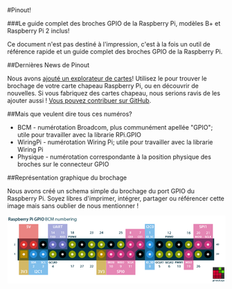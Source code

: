 #Pinout!

###Le guide complet des broches GPIO de la Raspberry Pi, modèles B+ et Raspberry Pi 2 inclus!

Ce document n'est pas destiné à l'impression, c'est à la fois un outil de référence rapide et un guide complet des broches GPIO de la Raspberry Pi.

##Dernières News de Pinout

Nous avons [ajouté un explorateur de cartes](/boards)! Utilisez le pour trouver le brochage de votre carte chapeau Raspberry Pi, ou en découvrir de nouvelles. Si vous fabriquez des cartes chapeau, nous serions ravis de les ajouter aussi ! [Vous pouvez contribuer sur GitHub](https://github.com/gadgetoid/Pinout2).

##Mais que veulent dire tous ces numéros?

* BCM - numérotation Broadcom, plus communément apellée "GPIO"; utile pour travailler avec la librarie RPi.GPIO
* WiringPi - numérotation Wiring Pi; utile pour travailler avec la librarie Wiring Pi
* Physique - numérotation correspondante à la position physique des broches sur le connecteur GPIO

##Représentation graphique du brochage

Nous avons créé un schema simple du brochage du port GPIO du Raspberry Pi. Soyez libres d'imprimer, intégrer, partager ou référencer cette image mais sans oublier de nous mentionner !

[![Graphical Raspberry Pi GPIO Pinout](/resources/raspberry-pi-pinout.png)](/resources/raspberry-pi-pinout.png)
